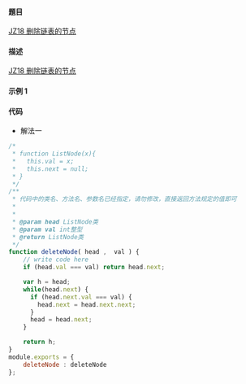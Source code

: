 #### 題目

[JZ18 删除链表的节点](https://www.nowcoder.com/practice/f9f78ca89ad643c99701a7142bd59f5d?tpId=13&tqId=2273171&ru=/practice/886370fe658f41b498d40fb34ae76ff9&qru=/ta/coding-interviews/question-ranking)

#### 描述

[JZ18 删除链表的节点](https://www.nowcoder.com/practice/f9f78ca89ad643c99701a7142bd59f5d?tpId=13&tqId=2273171&ru=/practice/886370fe658f41b498d40fb34ae76ff9&qru=/ta/coding-interviews/question-ranking)

#### 示例 1

#### 代码

- 解法一

```js
/*
 * function ListNode(x){
 *   this.val = x;
 *   this.next = null;
 * }
 */
/**
 * 代码中的类名、方法名、参数名已经指定，请勿修改，直接返回方法规定的值即可
 *
 * 
 * @param head ListNode类 
 * @param val int整型 
 * @return ListNode类
 */
function deleteNode( head ,  val ) {
    // write code here
    if (head.val === val) return head.next;

    var h = head;
    while(head.next) {
      if (head.next.val === val) {
        head.next = head.next.next;
      }
      head = head.next;
    }

    return h;      
}
module.exports = {
    deleteNode : deleteNode
};
```
